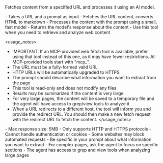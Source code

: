 Fetches content from a specified URL and processes it using an AI model.

<usage>
- Takes a URL and a prompt as input
- Fetches the URL content, converts HTML to markdown
- Processes the content with the prompt using a small, fast model
- Returns the model's response about the content
- Use this tool when you need to retrieve and analyze web content
</usage>

<usage_notes>

- IMPORTANT: If an MCP-provided web fetch tool is available, prefer using that tool instead of this one, as it may have fewer restrictions. All MCP-provided tools start with "mcp_".
- The URL must be a fully-formed valid URL
- HTTP URLs will be automatically upgraded to HTTPS
- The prompt should describe what information you want to extract from the page
- This tool is read-only and does not modify any files
- Results may be summarized if the content is very large
- For very large pages, the content will be saved to a temporary file and the agent will have access to grep/view tools to analyze it
- When a URL redirects to a different host, the tool will inform you and provide the redirect URL. You should then make a new fetch request with the redirect URL to fetch the content.
  </usage_notes>

<limitations>
- Max response size: 5MB
- Only supports HTTP and HTTPS protocols
- Cannot handle authentication or cookies
- Some websites may block automated requests
</limitations>

<tips>
- Be specific in your prompt about what information you want to extract
- For complex pages, ask the agent to focus on specific sections
- The agent has access to grep and view tools when analyzing large pages
</tips>
